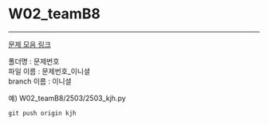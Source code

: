 # W02_teamB8
---
[문제 모음 링크](https://docs.google.com/spreadsheets/d/1H6jOEe-A-zyMi8-0dkuJ9KzRNW77yBpWDwt6JdGEnYo/edit#gid=1701326314)

폴더명 : 문제번호
<br>
파일 이름 : 문제번호_이니셜
<br>
branch 이름 : 이니셜

예)
W02_teamB8/2503/2503_kjh.py

`git push origin kjh`

